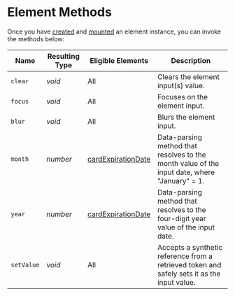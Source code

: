 # Element Methods

Once you have [created](#elements-instance-create-element) and [mounted](#elements-instance-mount-element) an element instance, you can invoke the methods below:

| Name      | Resulting Type | Eligible Elements                                                 | Description                                                                                                               |
|-----------|----------------|-------------------------------------------------------------------|---------------------------------------------------------------------------------------------------------------------------|
| `clear`   | *void*         | All                                                               | Clears the element input(s) value.                                                                                        |
| `focus`   | *void*         | All                                                               | Focuses on the element input.                                                                                             |
| `blur`    | *void*         | All                                                               | Blurs the element input.                                                                                                  |
| `month`   | *number*       | [cardExpirationDate](#element-types-card-expiration-date-element) | Data-parsing method that resolves to the month value of the input date, where "January" = 1.                              |
| `year`    | *number*       | [cardExpirationDate](#element-types-card-expiration-date-element) | Data-parsing method that resolves to the four-digit year value of the input date.                                         |
| `setValue`| *void*         | All                                                               | Accepts a synthetic reference from a retrieved token and safely sets it as the input value. |
